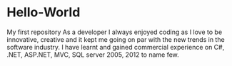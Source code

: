 # Hello-World
My first repository
As a developer I always enjoyed coding as I love to be innovative, creative and it kept me going on par with the new trends in the software industry. I have learnt and gained commercial experience on C#, .NET, ASP.NET, MVC, SQL server 2005, 2012 to name few. 
